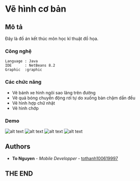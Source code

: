 # Vẽ hình cơ bản

## Mô tả 

Đây là đồ án kết thúc môn học kĩ thuật đồ họa.

### Công nghệ

```
Language : Java
IDE      : NetBeans 8.2
Graphic  :graphic 

```

### Các chức năng

* Vẽ bánh xe hình ngôi sao lăng trên đường
* Vẽ quả bóng chuyển động rơi tự do xuống bàn chậm dần đều
* Vẽ hình hợp chữ nhật
* Vẽ hình chớp

### Demo
  ![alt text](https://i.imgur.com/BrNrZWo.png)
  ![alt text](https://i.imgur.com/ZYarsaa.png)
  ![alt text](https://i.imgur.com/xvvUuS0.png)
  ![alt text](https://i.imgur.com/s1tgdSL.png)

## Authors

* **To Nguyen** - *Mobile Developper* - [tothanh100619997](https://github.com/tothanh100619997)



## THE END


